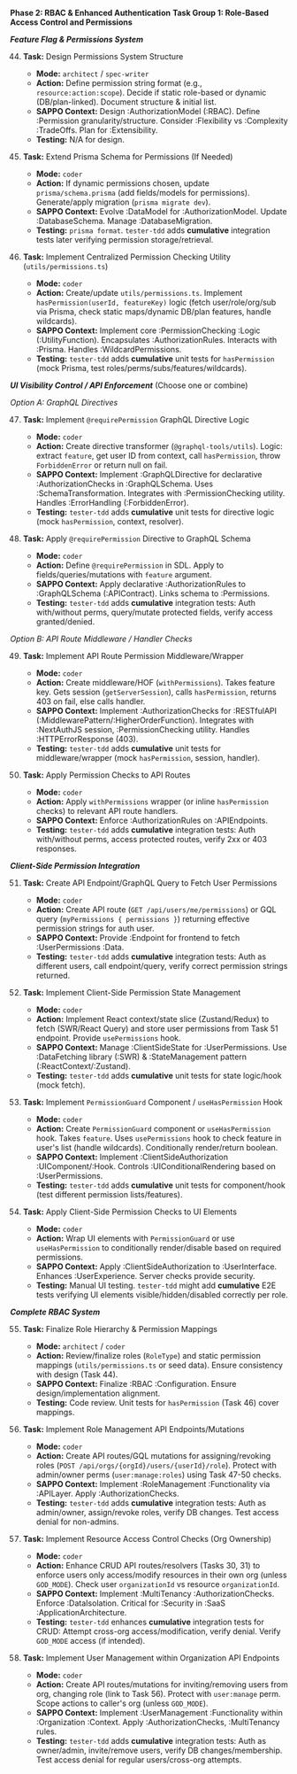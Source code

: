 **Phase 2: RBAC & Enhanced Authentication**
**Task Group 1: Role-Based Access Control and Permissions**

**_Feature Flag & Permissions System_**

44. **Task:** Design Permissions System Structure

    - **Mode:** `architect` / `spec-writer`
    - **Action:** Define permission string format (e.g., `resource:action:scope`). Decide if static role-based or dynamic (DB/plan-linked). Document structure & initial list.
    - **SAPPO Context:** Design :AuthorizationModel (:RBAC). Define :Permission granularity/structure. Consider :Flexibility vs :Complexity :TradeOffs. Plan for :Extensibility.
    - **Testing:** N/A for design.

45. **Task:** Extend Prisma Schema for Permissions (If Needed)

    - **Mode:** `coder`
    - **Action:** If dynamic permissions chosen, update `prisma/schema.prisma` (add fields/models for permissions). Generate/apply migration (`prisma migrate dev`).
    - **SAPPO Context:** Evolve :DataModel for :AuthorizationModel. Update :DatabaseSchema. Manage :DatabaseMigration.
    - **Testing:** `prisma format`. `tester-tdd` adds **cumulative** integration tests later verifying permission storage/retrieval.

46. **Task:** Implement Centralized Permission Checking Utility (`utils/permissions.ts`)
    - **Mode:** `coder`
    - **Action:** Create/update `utils/permissions.ts`. Implement `hasPermission(userId, featureKey)` logic (fetch user/role/org/sub via Prisma, check static maps/dynamic DB/plan features, handle wildcards).
    - **SAPPO Context:** Implement core :PermissionChecking :Logic (:UtilityFunction). Encapsulates :AuthorizationRules. Interacts with :Prisma. Handles :WildcardPermissions.
    - **Testing:** `tester-tdd` adds **cumulative** unit tests for `hasPermission` (mock Prisma, test roles/perms/subs/features/wildcards).

**_UI Visibility Control / API Enforcement_** (Choose one or combine)

_Option A: GraphQL Directives_

47. **Task:** Implement `@requirePermission` GraphQL Directive Logic

    - **Mode:** `coder`
    - **Action:** Create directive transformer (`@graphql-tools/utils`). Logic: extract `feature`, get user ID from context, call `hasPermission`, throw `ForbiddenError` or return null on fail.
    - **SAPPO Context:** Implement :GraphQLDirective for declarative :AuthorizationChecks in :GraphQLSchema. Uses :SchemaTransformation. Integrates with :PermissionChecking utility. Handles :ErrorHandling (:ForbiddenError).
    - **Testing:** `tester-tdd` adds **cumulative** unit tests for directive logic (mock `hasPermission`, context, resolver).

48. **Task:** Apply `@requirePermission` Directive to GraphQL Schema
    - **Mode:** `coder`
    - **Action:** Define `@requirePermission` in SDL. Apply to fields/queries/mutations with `feature` argument.
    - **SAPPO Context:** Apply declarative :AuthorizationRules to :GraphQLSchema (:APIContract). Links schema to :Permissions.
    - **Testing:** `tester-tdd` adds **cumulative** integration tests: Auth with/without perms, query/mutate protected fields, verify access granted/denied.

_Option B: API Route Middleware / Handler Checks_

49. **Task:** Implement API Route Permission Middleware/Wrapper

    - **Mode:** `coder`
    - **Action:** Create middleware/HOF (`withPermissions`). Takes feature key. Gets session (`getServerSession`), calls `hasPermission`, returns 403 on fail, else calls handler.
    - **SAPPO Context:** Implement :AuthorizationChecks for :RESTfulAPI (:MiddlewarePattern/:HigherOrderFunction). Integrates with :NextAuthJS session, :PermissionChecking utility. Handles :HTTPErrorResponse (403).
    - **Testing:** `tester-tdd` adds **cumulative** unit tests for middleware/wrapper (mock `hasPermission`, session, handler).

50. **Task:** Apply Permission Checks to API Routes
    - **Mode:** `coder`
    - **Action:** Apply `withPermissions` wrapper (or inline `hasPermission` checks) to relevant API route handlers.
    - **SAPPO Context:** Enforce :AuthorizationRules on :APIEndpoints.
    - **Testing:** `tester-tdd` adds **cumulative** integration tests: Auth with/without perms, access protected routes, verify 2xx or 403 responses.

**_Client-Side Permission Integration_**

51. **Task:** Create API Endpoint/GraphQL Query to Fetch User Permissions

    - **Mode:** `coder`
    - **Action:** Create API route (`GET /api/users/me/permissions`) or GQL query (`myPermissions { permissions }`) returning effective permission strings for auth user.
    - **SAPPO Context:** Provide :Endpoint for frontend to fetch :UserPermissions :Data.
    - **Testing:** `tester-tdd` adds **cumulative** integration tests: Auth as different users, call endpoint/query, verify correct permission strings returned.

52. **Task:** Implement Client-Side Permission State Management

    - **Mode:** `coder`
    - **Action:** Implement React context/state slice (Zustand/Redux) to fetch (SWR/React Query) and store user permissions from Task 51 endpoint. Provide `usePermissions` hook.
    - **SAPPO Context:** Manage :ClientSideState for :UserPermissions. Use :DataFetching library (:SWR) & :StateManagement pattern (:ReactContext/:Zustand).
    - **Testing:** `tester-tdd` adds **cumulative** unit tests for state logic/hook (mock fetch).

53. **Task:** Implement `PermissionGuard` Component / `useHasPermission` Hook

    - **Mode:** `coder`
    - **Action:** Create `PermissionGuard` component or `useHasPermission` hook. Takes `feature`. Uses `usePermissions` hook to check feature in user's list (handle wildcards). Conditionally render/return boolean.
    - **SAPPO Context:** Implement :ClientSideAuthorization :UIComponent/:Hook. Controls :UIConditionalRendering based on :UserPermissions.
    - **Testing:** `tester-tdd` adds **cumulative** unit tests for component/hook (test different permission lists/features).

54. **Task:** Apply Client-Side Permission Checks to UI Elements
    - **Mode:** `coder`
    - **Action:** Wrap UI elements with `PermissionGuard` or use `useHasPermission` to conditionally render/disable based on required permissions.
    - **SAPPO Context:** Apply :ClientSideAuthorization to :UserInterface. Enhances :UserExperience. Server checks provide security.
    - **Testing:** Manual UI testing. `tester-tdd` might add **cumulative** E2E tests verifying UI elements visible/hidden/disabled correctly per role.

**_Complete RBAC System_**

55. **Task:** Finalize Role Hierarchy & Permission Mappings

    - **Mode:** `architect` / `coder`
    - **Action:** Review/finalize roles (`RoleType`) and static permission mappings (`utils/permissions.ts` or seed data). Ensure consistency with design (Task 44).
    - **SAPPO Context:** Finalize :RBAC :Configuration. Ensure design/implementation alignment.
    - **Testing:** Code review. Unit tests for `hasPermission` (Task 46) cover mappings.

56. **Task:** Implement Role Management API Endpoints/Mutations

    - **Mode:** `coder`
    - **Action:** Create API routes/GQL mutations for assigning/revoking roles (`POST /api/orgs/{orgId}/users/{userId}/role`). Protect with admin/owner perms (`user:manage:roles`) using Task 47-50 checks.
    - **SAPPO Context:** Implement :RoleManagement :Functionality via :APILayer. Apply :AuthorizationChecks.
    - **Testing:** `tester-tdd` adds **cumulative** integration tests: Auth as admin/owner, assign/revoke roles, verify DB changes. Test access denial for non-admins.

57. **Task:** Implement Resource Access Control Checks (Org Ownership)

    - **Mode:** `coder`
    - **Action:** Enhance CRUD API routes/resolvers (Tasks 30, 31) to enforce users only access/modify resources in their own org (unless `GOD_MODE`). Check user `organizationId` vs resource `organizationId`.
    - **SAPPO Context:** Implement :MultiTenancy :AuthorizationChecks. Enforce :DataIsolation. Critical for :Security in :SaaS :ApplicationArchitecture.
    - **Testing:** `tester-tdd` enhances **cumulative** integration tests for CRUD: Attempt cross-org access/modification, verify denial. Verify `GOD_MODE` access (if intended).

58. **Task:** Implement User Management within Organization API Endpoints
    - **Mode:** `coder`
    - **Action:** Create API routes/mutations for inviting/removing users from org, changing role (link to Task 56). Protect with `user:manage` perm. Scope actions to caller's org (unless `GOD_MODE`).
    - **SAPPO Context:** Implement :UserManagement :Functionality within :Organization :Context. Apply :AuthorizationChecks, :MultiTenancy rules.
    - **Testing:** `tester-tdd` adds **cumulative** integration tests: Auth as owner/admin, invite/remove users, verify DB changes/membership. Test access denial for regular users/cross-org attempts.

